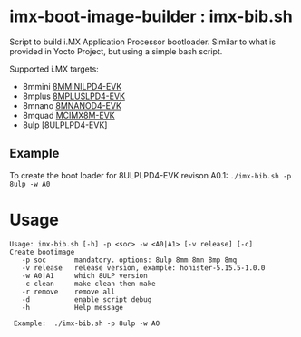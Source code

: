 # imx-boot-image-builder : imx-bib.sh
Script to build i.MX Application Processor bootloader.  Similar to what is provided in Yocto Project, but using a simple bash script.

Supported i.MX targets: 
- 8mmini [8MMINILPD4-EVK](https://www.nxp.com/design/development-boards/i-mx-evaluation-and-development-boards/evaluation-kit-for-the-i-mx-8m-mini-applications-processor:8MMINILPD4-EVK)
- 8mplus [8MPLUSLPD4-EVK](https://www.nxp.com/design/development-boards/i-mx-evaluation-and-development-boards/evaluation-kit-for-the-i-mx-8m-plus-applications-processor:8MPLUSLPD4-EVK)
- 8mnano [8MNANOD4-EVK](https://www.nxp.com/design/development-boards/i-mx-evaluation-and-development-boards/evaluation-kit-for-the-i-mx-8m-nano-applications-processor:8MNANOD4-EVK)
- 8mquad [MCIMX8M-EVK](https://www.nxp.com/design/development-boards/i-mx-evaluation-and-development-boards/evaluation-kit-for-the-i-mx-8m-applications-processor:MCIMX8M-EVK) 
- 8ulp [8ULPLPD4-EVK]

## Example
To create the boot loader for 8ULPLPD4-EVK revison A0.1: `./imx-bib.sh -p 8ulp -w A0`

# Usage
```
Usage: imx-bib.sh [-h] -p <soc> -w <A0|A1> [-v release] [-c]
Create bootimage
   -p soc       mandatory. options: 8ulp 8mm 8mn 8mp 8mq
   -v release   release version, example: honister-5.15.5-1.0.0
   -w A0|A1     which 8ULP version 
   -c clean     make clean then make
   -r remove    remove all
   -d           enable script debug 
   -h           Help message

 Example:  ./imx-bib.sh -p 8ulp -w A0
 ```
